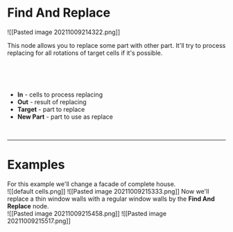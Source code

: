 # **Find And Replace**

![[Pasted image 20211009214322.png]]

This node allows you to replace some part with other part. It'll try to process replacing for all rotations of target cells if it's possible.  

<br /><br /><br />

- **In** - cells to process replacing
- **Out** - result of replacing
- **Target** - part to replace
- **New Part** - part to use as replace 

<br />

--------

# Examples
For this example we'll change a facade of complete house.   
![[default cells.png]]
![[Pasted image 20211009215333.png]]
Now we'll replace a thin window walls with a regular window walls by the **Find And Replace** node.  
![[Pasted image 20211009215458.png]]
![[Pasted image 20211009215517.png]]